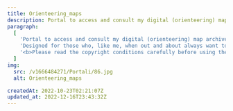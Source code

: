```yaml
---
title: Orienteering_maps
description: Portal to access and consult my digital (orienteering) map archive.
paragraph:
  [
    'Portal to access and consult my digital (orienteering) map archive.<br>',
    'Designed for those who, like me, when out and about always want to visit new places but with an orienteering map underneath.',
    '<b>Please read the copyright conditions carefully before using the maps.</b>',
  ]
img:
  src: /v1666484271/Portali/86.jpg
  alt: Orienteering_maps

createdAt: 2022-10-23T02:21:07Z
updated_at: 2022-12-16T23:43:32Z
---
```

